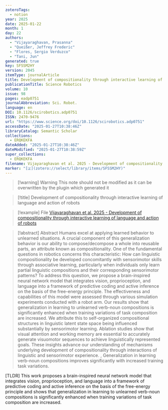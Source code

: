 ```yaml
---
zoteroTags:
  - notion
year: 2025
date: 2025-01-22
month: 1
day: 22
authors:
  - "Vijayaraghavan, Prasanna"
  - "Queißer, Jeffrey Frederic"
  - "Flores, Sergio Verduzco"
  - "Tani, Jun"
generated: true
key: SFSSM2HY
version: 2045
itemType: journalArticle
title: Development of compositionality through interactive learning of language and action of robots
publicationTitle: Science Robotics
volume: 10
issue: 98
pages: eadp0751
journalAbbreviation: Sci. Robot.
language: en
DOI: 10.1126/scirobotics.adp0751
ISSN: 2470-9476
url: "https://www.science.org/doi/10.1126/scirobotics.adp0751"
accessDate: "2025-01-27T10:38:46Z"
libraryCatalog: Semantic Scholar
collections:
  - ERQKEKFA
dateAdded: "2025-01-27T10:38:46Z"
dateModified: "2025-01-27T10:38:59Z"
super_collections:
  - ERQKEKFA
filename: Vijayaraghavan et al. 2025 - Development of compositionality through interactive learning of language and action of robots
marker: "[🇿](zotero://select/library/items/SFSSM2HY)"
---
```


>[!warning] Warning
> This note should not be modified as it can be overwritten by the plugin which generated it

> [!title] Development of compositionality through interactive learning of language and action of robots

> [!example] File
> [Vijayaraghavan et al. 2025 - Development of compositionality through interactive learning of language and action of robots](Vijayaraghavan%20et%20al.%202025%20-%20Development%20of%20compositionality%20through%20interactive%20learning%20of%20language%20and%20action%20of%20robots.pdf)

> [!abstract] Abstract
> Humans excel at applying learned behavior to unlearned situations. A crucial component of this generalization behavior is our ability to compose/decompose a whole into reusable parts, an attribute known as compositionality. One of the fundamental questions in robotics concerns this characteristic: How can linguistic compositionality be developed concomitantly with sensorimotor skills through associative learning, particularly when individuals only learn partial linguistic compositions and their corresponding sensorimotor patterns? To address this question, we propose a brain-inspired neural network model that integrates vision, proprioception, and language into a framework of predictive coding and active inference on the basis of the free-energy principle. The effectiveness and capabilities of this model were assessed through various simulation experiments conducted with a robot arm. Our results show that generalization in learning to unlearned verb-noun compositions is significantly enhanced when training variations of task composition are increased. We attribute this to self-organized compositional structures in linguistic latent state space being influenced substantially by sensorimotor learning. Ablation studies show that visual attention and working memory are essential to accurately generate visuomotor sequences to achieve linguistically represented goals. These insights advance our understanding of mechanisms underlying development of compositionality through interactions of linguistic and sensorimotor experience.
>           , 
>             Generalization in learning verb-noun compositions improves significantly with increased training task variations.

[TLDR] This work proposes a brain-inspired neural network model that integrates vision, proprioception, and language into a framework of predictive coding and active inference on the basis of the free-energy principle and shows that generalization in learning to unlearned verb-noun compositions is significantly enhanced when training variations of task composition are increased.

